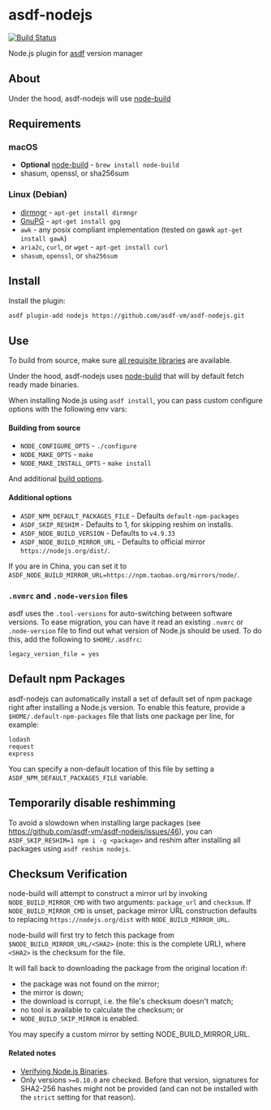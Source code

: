 # asdf-nodejs

[![Build Status](https://travis-ci.org/asdf-vm/asdf-nodejs.svg?branch=master)](https://travis-ci.org/asdf-vm/asdf-nodejs)

Node.js plugin for [asdf](https://github.com/asdf-vm/asdf) version manager

## About

Under the hood, asdf-nodejs will use [node-build](https://github.com/nodenv/node-build)

## Requirements

### macOS
* __Optional__ [node-build](https://github.com/nodenv/node-build) - `brew install node-build`
* shasum, openssl, or sha256sum

### Linux (Debian)

* [dirmngr](https://packages.debian.org/sid/dirmngr) - `apt-get install dirmngr`
* [GnuPG](http://www.gnupg.org) - `apt-get install gpg`
* `awk` - any posix compliant implementation (tested on gawk `apt-get install gawk`)
* `aria2c`, `curl`, or `wget` - `apt-get install curl`
* `shasum`, `openssl`, or `sha256sum`

## Install

Install the plugin:

```bash
asdf plugin-add nodejs https://github.com/asdf-vm/asdf-nodejs.git
```


## Use

To build from source, make sure [all requisite libraries](https://github.com/nodejs/node/blob/master/BUILDING.md#unix-and-macos) are available.

Under the hood, asdf-nodejs uses [node-build](https://github.com/nodenv/node-build) that will by default fetch ready made binaries.

When installing Node.js using `asdf install`, you can pass custom configure options with the following env vars:

#### Building from source
* `NODE_CONFIGURE_OPTS`     - `./configure`
* `NODE_MAKE_OPTS`          - `make`
* `NODE_MAKE_INSTALL_OPTS`  - `make install`

And additional [build options](https://github.com/nodenv/node-build#custom-build-configuration).


#### Additional options
* `ASDF_NPM_DEFAULT_PACKAGES_FILE` - Defaults `default-npm-packages`
* `ASDF_SKIP_RESHIM`               - Defaults to 1, for skipping reshim on installs.
* `ASDF_NODE_BUILD_VERSION`        - Defaults to `v4.9.33`
* `ASDF_NODE_BUILD_MIRROR_URL`     - Defaults to official mirror `https://nodejs.org/dist/`.

If you are in China, you can set it to `ASDF_NODE_BUILD_MIRROR_URL=https://npm.taobao.org/mirrors/node/`.




### `.nvmrc` and `.node-version` files

asdf uses the `.tool-versions` for auto-switching between software versions. To ease migration, you can have it read an existing `.nvmrc` or `.node-version` file to find out what version of Node.js should be used. To do this, add the following to `$HOME/.asdfrc`:

```
legacy_version_file = yes
```

## Default npm Packages

asdf-nodejs can automatically install a set of default set of npm package right after installing a Node.js version. To enable this feature, provide a `$HOME/.default-npm-packages` file that lists one package per line, for example:

```
lodash
request
express
```

You can specify a non-default location of this file by setting a `ASDF_NPM_DEFAULT_PACKAGES_FILE` variable.

## Temporarily disable reshimming

To avoid a slowdown when installing large packages (see https://github.com/asdf-vm/asdf-nodejs/issues/46), you can `ASDF_SKIP_RESHIM=1 npm i -g <package>` and reshim after installing all packages using `asdf reshim nodejs`.

## Checksum Verification
node-build will attempt to construct a mirror url by invoking `NODE_BUILD_MIRROR_CMD` with two arguments: `package_url` and `checksum`. If `NODE_BUILD_MIRROR_CMD` is unset, package mirror URL construction defaults to replacing `https://nodejs.org/dist` with `NODE_BUILD_MIRROR_URL`.

node-build will first try to fetch this package from `$NODE_BUILD_MIRROR_URL/<SHA2>` (note: this is the complete URL), where `<SHA2>` is the checksum for the file.

It will fall back to downloading the package from the original location if:

* the package was not found on the mirror;
* the mirror is down;
* the download is corrupt, i.e. the file's checksum doesn't match;
* no tool is available to calculate the checksum; or
* `NODE_BUILD_SKIP_MIRROR` is enabled.

You may specify a custom mirror by setting NODE_BUILD_MIRROR_URL.


#### Related notes

* [Verifying Node.js Binaries](https://github.com/nodenv/node-build#checksum-verification).
* Only versions `>=0.10.0` are checked. Before that version, signatures for SHA2-256 hashes might not be provided (and can not be installed with the `strict` setting for that reason).
